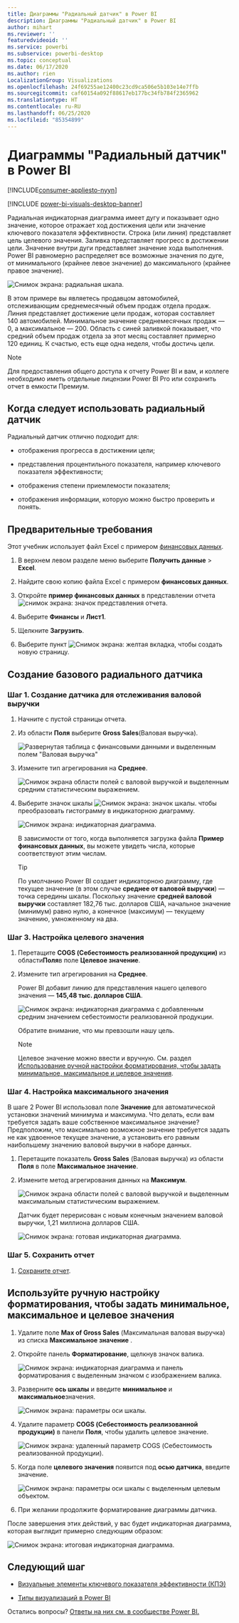 ```yaml
---
title: Диаграммы "Радиальный датчик" в Power BI
description: Диаграммы "Радиальный датчик" в Power BI
author: mihart
ms.reviewer: ''
featuredvideoid: ''
ms.service: powerbi
ms.subservice: powerbi-desktop
ms.topic: conceptual
ms.date: 06/17/2020
ms.author: rien
LocalizationGroup: Visualizations
ms.openlocfilehash: 24f69255ae12400c23cd9ca506e5b103e14e7ffb
ms.sourcegitcommit: caf60154a092f88617eb177bc34fb784f2365962
ms.translationtype: HT
ms.contentlocale: ru-RU
ms.lasthandoff: 06/25/2020
ms.locfileid: "85354899"
---
```

# <a name="radial-gauge-charts-in-power-bi"></a>Диаграммы "Радиальный датчик" в Power BI

[!INCLUDE[consumer-appliesto-nyyn](../includes/consumer-appliesto-nyyn.md)]

[!INCLUDE [power-bi-visuals-desktop-banner](../includes/power-bi-visuals-desktop-banner.md)]

Радиальная индикаторная диаграмма имеет дугу и показывает одно значение, которое отражает ход достижения цели или значение ключевого показателя эффективности. Строка (или *линия*) представляет цель целевого значения. Заливка представляет прогресс в достижении цели. Значение внутри дуги представляет значение хода выполнения. Power BI равномерно распределяет все возможные значения по дуге, от минимального (крайнее левое значение) до максимального (крайнее правое значение).

![Снимок экрана: радиальная шкала.](media/power-bi-visualization-radial-gauge-charts/gauge-m.png)

В этом примере вы являетесь продавцом автомобилей, отслеживающим среднемесячный объем продаж отдела продаж. Линия представляет достижение цели продаж, которая составляет 140 автомобилей. Минимальное значение среднемесячных продаж — 0, а максимальное — 200.  Область с синей заливкой показывает, что средний объем продаж отдела за этот месяц составляет примерно 120 единиц. К счастью, есть еще одна неделя, чтобы достичь цели.

> [!NOTE]
> Для предоставления общего доступа к отчету Power BI и вам, и коллеге необходимо иметь отдельные лицензии Power BI Pro или сохранить отчет в емкости Премиум.

## <a name="when-to-use-a-radial-gauge"></a>Когда следует использовать радиальный датчик

Радиальный датчик отлично подходит для:

* отображения прогресса в достижении цели;

* представления процентильного показателя, например ключевого показателя эффективности;

* отображения степени приемлемости показателя;

* отображения информации, которую можно быстро проверить и понять.

## <a name="prerequisites"></a>Предварительные требования

Этот учебник использует файл Excel с примером [финансовых данных](https://download.microsoft.com/download/9/6/D/96DDC2FF-2568-491D-AAFA-AFDD6F763AE3/Retail%20Analysis%20Sample%20PBIX.pbix).

1. В верхнем левом разделе меню выберите **Получить данные** > **Excel**.
   
2. Найдите свою копию файла Excel с примером **финансовых данных**.

1. Откройте **пример финансовых данных** в представлении отчета ![снимок экрана: значок представления отчета](media/power-bi-visualization-kpi/power-bi-report-view.png).

1. Выберите **Финансы** и **Лист1**.

1. Щелкните **Загрузить**.

1. Выберите пункт ![Снимок экрана: желтая вкладка,](media/power-bi-visualization-kpi/power-bi-yellow-tab.png) чтобы создать новую страницу.



## <a name="create-a-basic-radial-gauge"></a>Создание базового радиального датчика

### <a name="step-1-create-a-gauge-to-track-gross-sales"></a>Шаг 1. Создание датчика для отслеживания валовой выручки

1. Начните с пустой страницы отчета.

1. Из области **Поля** выберите **Gross Sales**(Валовая выручка).

   ![Развернутая таблица с финансовыми данными и выделенным полем "Валовая выручка"](media/power-bi-visualization-radial-gauge-charts/grosssalesvalue-new.png)

1. Измените тип агрегирования на **Среднее**.

   ![Снимок экрана области полей с валовой выручкой и выделенным средним статистическим выражением.](media/power-bi-visualization-radial-gauge-charts/changetoaverage-new.png)

1. Выберите значок шкалы ![Снимок экрана: значок шкалы.](media/power-bi-visualization-radial-gauge-charts/gaugeicon-new.png) чтобы преобразовать гистограмму в индикаторною диаграмму.

    ![Снимок экрана: индикаторная диаграмма.](media/power-bi-visualization-radial-gauge-charts/gauge-no-target.png)

    В зависимости от того, когда выполняется загрузка файла **Пример финансовых данных**, вы можете увидеть числа, которые соответствуют этим числам.

    > [!TIP]
    > По умолчанию Power BI создает индикаторною диаграмму, где текущее значение (в этом случае **среднее от валовой выручки**) — точка середины шкалы. Поскольку значение **средней валовой выручки** составляет 182,76 тыс. долларов США, начальное значение (минимум) равно нулю, а конечное (максимум) — текущему значению, умноженному на два.

### <a name="step-3-set-a-target-value"></a>Шаг 3. Настройка целевого значения

1. Перетащите **COGS (Себестоимость реализованной продукции)** из области**Поля**в поле **Целевое значение**.

1. Измените тип агрегирования на **Среднее**.

   Power BI добавит линию для представления нашего целевого значения — **145,48 тыс. долларов США**.

   ![Снимок экрана: индикаторная диаграмма с добавленным средним значением себестоимости реализованной продукции.](media/power-bi-visualization-radial-gauge-charts/gaugeinprogress-new.png)

    Обратите внимание, что мы превзошли нашу цель.

   > [!NOTE]
   > Целевое значение можно ввести и вручную. См. раздел [Использование ручной настройки форматирования, чтобы задать минимальное, максимальное и целевое значения](#use-manual-format-options-to-set-minimum-maximum-and-target-values).

### <a name="step-4-set-a-maximum-value"></a>Шаг 4. Настройка максимального значения

В шаге 2 Power BI использовал поле **Значение** для автоматической установки значений минимума и максимума. Что делать, если вам требуется задать ваше собственное максимальное значение? Предположим, что максимально возможное значение требуется задать не как удвоенное текущее значение, а установить его равным наибольшему значению валовой выручки в наборе данных.

1. Перетащите показатель **Gross Sales** (Валовая выручка) из области **Поля** в поле **Максимальное значение**.

1. Измените метод агрегирования данных на **Максимум**.

   ![Снимок экрана области полей с валовой выручкой и выделенным максимальным статистическим выражением.](media/power-bi-visualization-radial-gauge-charts/setmaximum-new.png)

   Датчик будет перерисован с новым конечным значением валовой выручки, 1,21 миллиона долларов США.

   ![Снимок экрана: готовая индикаторная диаграмма.](media/power-bi-visualization-radial-gauge-charts/power-bi-final-gauge.png)

### <a name="step-5-save-your-report"></a>Шаг 5. Сохранить отчет

1. [Сохраните отчет](../create-reports/service-report-save.md).

## <a name="use-manual-format-options-to-set-minimum-maximum-and-target-values"></a>Используйте ручную настройку форматирования, чтобы задать минимальное, максимальное и целевое значения

1. Удалите поле **Max of Gross Sales** (Максимальная валовая выручка) из списка **Максимальное значение** .

1. Откройте панель **Форматирование**, щелкнув значок валика.

   ![Снимок экрана: индикаторная диаграмма и панель форматирования с выделенным значком с изображением валика.](media/power-bi-visualization-radial-gauge-charts/power-bi-roller.png)

1. Разверните **ось шкалы** и введите **минимальное** и **максимальное**значения.

    ![Снимок экрана: параметры оси шкалы.](media/power-bi-visualization-radial-gauge-charts/power-bi-gauge-axis.png)

1. Удалите параметр **COGS (Себестоимость реализованной продукции)** в панели **Поля**, чтобы удалить целевое значение.

    ![Снимок экрана: удаленный параметр COGS (Себестоимость реализованной продукции).](media/power-bi-visualization-radial-gauge-charts/pbi-remove-target.png)

1. Когда поле **целевого значения** появится под **осью датчика**, введите значение.

     ![Снимок экрана: параметры оси шкалы с выделенным целевым объектом.](media/power-bi-visualization-radial-gauge-charts/power-bi-gauge-target.png)

1. При желании продолжите форматирование диаграммы датчика.

После завершения этих действий, у вас будет индикаторная диаграмма, которая выглядит примерно следующим образом:

![Снимок экрана: итоговая индикаторная диаграмма.](media/power-bi-visualization-radial-gauge-charts/power-bi-final.png)

## <a name="next-step"></a>Следующий шаг

* [Визуальные элементы ключевого показателя эффективности (КПЭ) ](power-bi-visualization-kpi.md)

* [Типы визуализаций в Power BI](power-bi-visualization-types-for-reports-and-q-and-a.md)

Остались вопросы? [Ответы на них см. в сообществе Power BI.](https://community.powerbi.com/)

